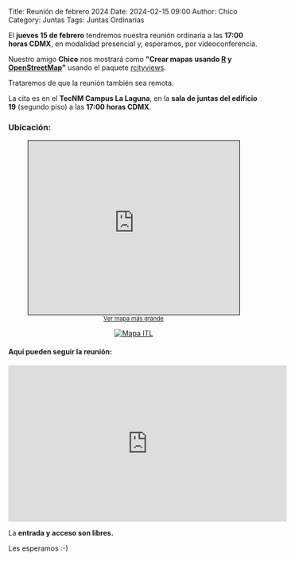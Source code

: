 Title: Reunión de febrero 2024
Date: 2024-02-15 09:00
Author: Chico
Category: Juntas
Tags: Juntas Ordinarias

El __jueves 15 de febrero__ tendremos nuestra reunión ordinaria a las __17:00 horas CDMX__, en modalidad presencial y, esperamos, por videoconferencia.

<!-- break -->

Nuestro amigo __Chico__ nos mostrará como __"Crear mapas usando [R](https://cran.r-project.org) y [OpenStreetMap](https://www.openstreetmap.org)"__ usando el paquete [rcityviews](https://koenderks.github.io/rcityviews/).

Trataremos de que la reunión también sea remota.

La cita es en el __TecNM Campus La Laguna__, en la __sala de juntas del edificio 19__ (segundo piso) a las __17:00 horas CDMX__.

### Ubicación:

<center>
<iframe width="425" height="350" frameborder="0" scrolling="no" marginheight="0" marginwidth="0" src="https://www.openstreetmap.org/export/embed.html?bbox=-103.44177246093751%2C25.5301469027273%2C-103.42979907989502%2C25.53599423998621&amp;layer=mapnik&amp;marker=25.533070606989106%2C-103.43578577041626" style="border: 1px solid black"></iframe><br/><small><a href="https://www.openstreetmap.org/?mlat=25.53307&amp;mlon=-103.43579#map=17/25.53307/-103.43579">Ver mapa más grande</a></small>

<br />

<a href="{attach}2023-09-08-congreso-2023/ITL_Plano.jpg"><img class="img-fluid" src="{attach}2023-09-08-congreso-2023/ITL_Plano.jpg" alt="Mapa ITL"></a>
<br />
</center>

#### Aquí pueden seguir la reunión:

<iframe width="560" height="315" src="https://www.youtube.com/embed/IyGfwNMu-YU?si=nOTBrGN93E5S8dlg" title="YouTube video player" frameborder="0" allow="accelerometer; autoplay; clipboard-write; encrypted-media; gyroscope; picture-in-picture; web-share" allowfullscreen></iframe>

La __entrada y acceso son libres.__

Les esperamos :-)

